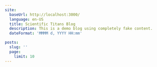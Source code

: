 ```yaml
---
site:
  baseUrl: http://localhost:3000/
  language: en-US
  title: Scientific Titans Blog
  description: This is a demo blog using completely fake content.
  dateFormat: 'MMMM d, YYYY HH:mm'

posts:
  slug: ''
  page:
    limit: 10
---
```

